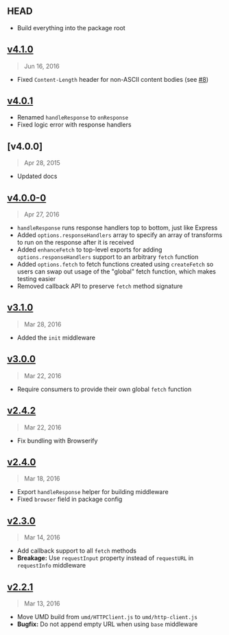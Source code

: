 ## HEAD

- Build everything into the package root

## [v4.1.0]
> Jun 16, 2016

- Fixed `Content-Length` header for non-ASCII content bodies (see [#8])

[v4.1.0]: https://github.com/mjackson/http-client/compare/v4.0.1...v4.1.0
[#8]: https://github.com/mjackson/http-client/pull/8

## [v4.0.1]

- Renamed `handleResponse` to `onResponse`
- Fixed logic error with response handlers

[v4.0.1]: https://github.com/mjackson/http-client/compare/v4.0.0...v4.0.1

## [v4.0.0]
> Apr 28, 2015

- Updated docs

[4.0.0]: https://github.com/mjackson/http-client/compare/v4.0.0-0...v4.0.0

## [v4.0.0-0]
> Apr 27, 2016

- `handleResponse` runs response handlers top to bottom, just like Express
- Added `options.responseHandlers` array to specify an array of transforms to
  run on the response after it is received
- Added `enhanceFetch` to top-level exports for adding `options.responseHandlers`
  support to an arbitrary `fetch` function
- Added `options.fetch` to fetch functions created using `createFetch` so users
  can swap out usage of the "global" fetch function, which makes testing easier
- Removed callback API to preserve `fetch` method signature

[v4.0.0-0]: https://github.com/mjackson/http-client/compare/v3.1.0...v4.0.0-0

## [v3.1.0]
> Mar 28, 2016

- Added the `init` middleware

[v3.1.0]: https://github.com/mjackson/http-client/compare/v3.0.0...v3.1.0

## [v3.0.0]
> Mar 22, 2016

- Require consumers to provide their own global `fetch` function

[v3.0.0]: https://github.com/mjackson/http-client/compare/v2.4.2...v3.0.0

## [v2.4.2]
> Mar 22, 2016

- Fix bundling with Browserify

[v2.4.2]: https://github.com/mjackson/http-client/compare/v2.4.0...v2.4.2

## [v2.4.0]
> Mar 18, 2016

- Export `handleResponse` helper for building middleware
- Fixed `browser` field in package config

[v2.4.0]: https://github.com/mjackson/http-client/compare/v2.3.0...v2.4.0

## [v2.3.0]
> Mar 14, 2016

- Add callback support to all `fetch` methods
- **Breakage:** Use `requestInput` property instead of `requestURL` in `requestInfo`
  middleware

[v2.3.0]: https://github.com/mjackson/http-client/compare/v2.2.1...v2.3.0

## [v2.2.1]
> Mar 13, 2016

- Move UMD build from `umd/HTTPClient.js` to `umd/http-client.js`
- **Bugfix:** Do not append empty URL when using `base` middleware

[v2.2.1]: https://github.com/mjackson/http-client/compare/v2.2.0...v2.2.1
